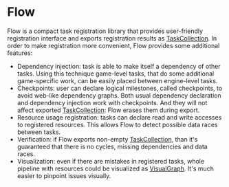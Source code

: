 # Flow

Flow is a compact task registration library that provides user-friendly registration interface and exports registration
results as [TaskCollection](../../Private/TaskCollection/README.md). In order to make registration more convenient, Flow
provides some additional features:

- Dependency injection: task is able to make itself a dependency of other tasks. Using this technique game-level tasks,
  that do some additional game-specific work, can be easily placed between engine-level tasks.
- Checkpoints: user can declare logical milestones, called checkpoints, to avoid web-like dependency graphs. Both usual
  dependency declaration and dependency injection work with checkpoints. And they will not affect
  exported [TaskCollection](../../Private/TaskCollection/README.md): Flow erases them during export.
- Resource usage registration: tasks can declare read and write accesses to registered resources. This allows Flow to
  detect possible data races between tasks.
- Verification: if Flow exports non-empty [TaskCollection](../../Private/TaskCollection/README.md), than it's guaranteed
  that there is no cycles, missing dependencies and data races.
- Visualization: even if there are mistakes in registered tasks, whole pipeline with resources could be visualized
  as [VisualGraph](../VisualGraph/README.md). It's much easier to pinpoint issues visually.
